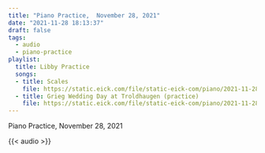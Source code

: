 ```yaml
---
title: "Piano Practice,  November 28, 2021"
date: "2021-11-28 18:13:37"
draft: false
tags:
  - audio
  - piano-practice
playlist:
  title: Libby Practice
  songs:
  - title: Scales
    file: https://static.eick.com/file/static-eick-com/piano/2021-11-28-001.mp3
  - title: Grieg Wedding Day at Troldhaugen (practice)
    file: https://static.eick.com/file/static-eick-com/piano/2021-11-28-002.mp3
---
```

Piano Practice, November 28, 2021

<!--more-->

{{< audio >}}
